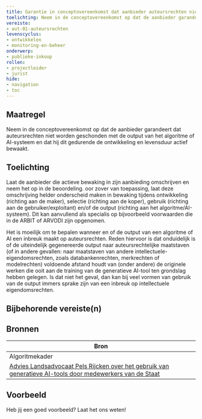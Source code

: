 ```yaml
---
title: Garantie in conceptovereenkomst dat aanbieder auteursrechten niet schendt met de output
toelichting: Neem in de conceptovereenkomst op dat de aanbieder garandeert dat auteursrechten niet worden geschonden met de output van het algoritme of AI-systeem en dat hij dit gedurende de ontwikkeling en levensduur actief bewaakt. 
vereiste:
- aut-01-auteursrechten
levenscyclus:
- ontwikkelen
- monitoring-en-beheer
onderwerp:
- publieke-inkoop
rollen:
- projectleider
- jurist
hide:
- navigation
- toc
---
```


<!-- tags -->
## Maatregel

Neem in de conceptovereenkomst op dat de aanbieder garandeert dat auteursrechten niet worden geschonden met de output van het algoritme of AI-systeem en dat hij dit gedurende de ontwikkeling en levensduur actief bewaakt.


## Toelichting

Laat de aanbieder die actieve bewaking in zijn aanbieding omschrijven en neem het op in de beoordeling.
oor zover van toepassing, laat deze omschrijving helder onderscheid maken in bewaking tijdens ontwikkeling (richting aan de maker), selectie (richting aan de koper), gebruik (richting aan de gebruiker/exploitant) en/of de output (richting aan het algoritme/AI-systeem).
Dit kan aanvullend als specialis op bijvoorbeeld voorwaarden die in de ARBIT of ARVODI zijn opgenomen.


Het is moeilijk om te bepalen wanneer en of de output van een algoritme of AI een inbreuk maakt op auteursrechten.
Reden hiervoor is dat onduidelijk is of de uiteindelijk gegenereerde output naar auteursrechtelijke maatstaven (of in andere gevallen: naar maatstaven van andere intellectuele-eigendomsrechten, zoals databankenrechten, merkrechten of modelrechten) voldoende afstand houdt van (onder andere) de originele werken die ooit aan de training van de generatieve AI-tool ten grondslag hebben gelegen.
Is dat niet het geval, dan kan bij veel vormen van gebruik van de output immers sprake zijn van een inbreuk op intellectuele eigendomsrechten.

## Bijbehorende vereiste(n)

<!-- list_vereisten_on_maatregelen_page -->

## Bronnen

| Bron                        |
|-----------------------------|
|Algoritmekader|
| [Advies Landsadvocaat Pels Rijcken over het gebruik van generatieve AI-tools door medewerkers van de Staat](https://www.rijksoverheid.nl/documenten/brieven/2023/10/10/1-advies-landsadvocaat-pels-rijcken) |

## Voorbeeld

Heb jij een goed voorbeeld? Laat het ons weten!

